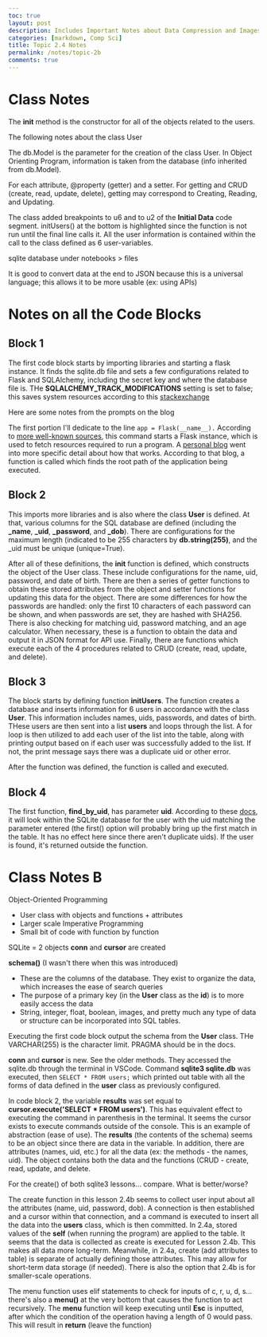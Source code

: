 ```yaml
---
toc: true
layout: post
description: Includes Important Notes about Data Compression and Images
categories: [markdown, Comp Sci]
title: Topic 2.4 Notes
permalink: /notes/topic-2b
comments: true
---
```


# Class Notes

The __init__ method is the constructor for all of the objects related to the users.

The following notes about the class User

The db.Model is the parameter for the creation of the class User. In Object Orienting Program, information is taken from the database (info inherited from db.Model). 

For each attribute, @property (getter) and a setter. For getting and CRUD (create, read, update, delete), getting may correspond to Creating, Reading, and Updating.


The class added breakpoints to u6 and to u2 of the **Initial Data** code segment. initUsers() at the bottom is highlighted since the function is not run until the final line calls it. All the user information is contained within the call to the class defined as 6 user-variables.

sqlite database under notebooks > files


It is good to convert data at the end to JSON because this is a universal language; this allows it to be more usable (ex: using APIs)


# Notes on all the Code Blocks

## Block 1

The first code block starts by importing libraries and starting a flask instance. It finds the sqlite.db file and sets a few configurations related to Flask and SQLAlchemy, including the secret key and where the database file is. THe **SQLALCHEMY_TRACK_MODIFICATIONS** setting is set to false; this saves system resources according to this [stackexchange](https://stackoverflow.com/questions/33738467/how-do-i-know-if-i-can-disable-sqlalchemy-track-modifications)

Here are some notes from the prompts on the blog

The first portion I'll dedicate to the line `app = Flask(__name__).` According to [more well-known sources](https://www.geeksforgeeks.org/why-do-we-pass-__name__-to-the-flask-class/), this command starts a Flask instance, which is used to fetch resources required to run a program. A [personal blog](https://blog.miguelgrinberg.com/post/why-do-we-pass-name-to-the-flask-class) went into more specific detail about how that works. According to that blog, a function is called which finds the root path of the application being executed.

## Block 2

This imports more libraries and is also where the class **User** is defined. At that, various columns for the SQL database are defined (including the **_name**, **_uid**, **_password**, and **_dob**). There are configurations for the maximum length (indicated to be 255 characters by **db.string(255)**, and the _uid must be unique (unique=True).

After all of these definitions, the **__init__** function is defined, which constructs the object of the User class. These include configurations for the name, uid, password, and date of birth. There are then a series of getter functions to obtain these stored attributes from the object and setter functions for updating this data for the object. There are some differences for how the passwords are handled: only the first 10 characters of each password can be shown, and when passwords are set, they are hashed with SHA256. There is also checking for matching uid, password matching, and an age calculator. When necessary, these is a function to obtain the data and output it in JSON format for API use. Finally, there are functions which execute each of the 4 procedures related to CRUD (create, read, update, and delete).

## Block 3

The block starts by defining function **initUsers**. The function creates a database and inserts information for 6 users in accordance with the class **User**. This information includes names, uids, passwords, and dates of birth. THese users are then sent into a list **users** and loops through the list. A for loop is then utilized to add each user of the list into the table, along with printing output based on if each user was successfully added to the list. If not, the print message says there was a duplicate uid or other error.

After the function was defined, the function is called and executed.

## Block 4

The first function, **find_by_uid**, has parameter **uid**. According to these [docs](https://flask-sqlalchemy.palletsprojects.com/en/2.x/queries/), it will look within the SQLite database for the user with the uid matching the parameter entered (the first() option will probably bring up the first match in the table. It has no effect here since there aren't duplicate uids). If the user is found, it's returned outside the function.



# Class Notes B

Object-Oriented Programming
- User class with objects and functions + attributes
- Larger scale
Imperative Programming
- Small bit of code with function by function


SQLite = 2 objects
**conn** and **cursor** are created

**schema()** (I wasn't there when this was introduced)

- These are the columns of the database. They exist to organize the data, which increases the ease of search queries
- The purpose of a primary key (in the **User** class as the **id**) is to more easily access the data
- String, integer, float, boolean, images, and pretty much any type of data or structure can be incorporated into SQL tables.


Executing the first code block output the schema from the **User** class. THe VARCHAR(255) is the character limit. PRAGMA should be in the docs.

**conn** and **cursor** is new. See the older methods. They accessed the sqlite.db through the terminal in VSCode. Command **sqlite3 sqlite.db** was executed, then `SELECT * FROM users;` which printed out table with all the forms of data defined in the **user** class as previously configured.

In code block 2, the variable **results** was set equal to **cursor.execute('SELECT * FROM users')**. This has equivalent effect to executing the command in parenthesis in the terminal. It seems the cursor exists to execute commands outside of the console. This is an example of abstraction (ease of use). The **results** (the contents of the schema) seems to be an object since there are data in the variable. In addition, there are attributes (names, uid, etc.) for all the data (ex: the methods - the names, uid). The object contains both the data and the functions (CRUD - create, read, update, and delete.


For the create() of both sqlite3 lessons... compare. What is better/worse?

The create function in this lesson 2.4b seems to collect user input about all the attributes (name, uid, password, dob). A connection is then established and a cursor within that connection, and a command is executed to insert all the data into the **users** class, which is then committed. In 2.4a, stored values of the **self** (when running the program) are applied to the table. It seems that the data is collected as create is executed for Lesson 2.4b. This makes all data more long-term. Meanwhile, in 2.4a, create (add attributes to table) is separate of actually defining those attributes. This may allow for short-term data storage (if needed). There is also the option that 2.4b is for smaller-scale operations.


The menu function uses elif statements to check for inputs of c, r, u, d, s... there's also a **menu()** at the very bottom that causes the function to act recursively. The **menu** function will keep executing until **Esc** is inputted, after which the condition of the operation having a length of 0 would pass. This will result in **return** (leave the function)
